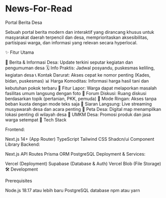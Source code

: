 # News-For-Read

Portal Berita Desa

Sebuah portal berita modern dan interaktif yang dirancang khusus untuk masyarakat daerah terpencil dan desa, memprioritaskan aksesibilitas, partisipasi warga, dan informasi yang relevan secara hyperlocal.

✨ Fitur Utama

📰 Berita & Informasi Desa: Update terkini seputar kegiatan dan pengumuman desa
🗓️ Info Praktis: Jadwal posyandu, puskesmas keliling, kegiatan desa
📞 Kontak Darurat: Akses cepat ke nomor penting (Kades, bidan, puskesmas)
📊 Harga Komoditas: Informasi harga hasil tani dan kebutuhan pokok terbaru
📢 Fitur Lapor: Warga dapat melaporkan masalah fasilitas umum langsung dengan foto
💬 Forum Diskusi: Ruang diskusi berdasarkan topik (pertanian, PKK, pemuda)
📱 Mode Ringan: Akses tanpa beban kuota dengan mode teks saja
🔴 Siaran Langsung: Live streaming musyawarah desa dan acara penting
📍 Peta Desa: Digital map menampilkan lokasi penting di wilayah desa
🛒 UMKM Desa: Promosi produk dan jasa warga setempat
🚀 Tech Stack

Frontend:

Next.js 14+ (App Router)
TypeScript
Tailwind CSS
Shadcn/ui Component Library
Backend:

Next.js API Routes
Prisma ORM
PostgreSQL
Deployment & Services:

Vercel (Deployment)
Supabase (Database & Auth)
Vercel Blob (File Storage)
🛠️ Development

Prerequisites

Node.js 18.17 atau lebih baru
PostgreSQL database
npm atau yarn
